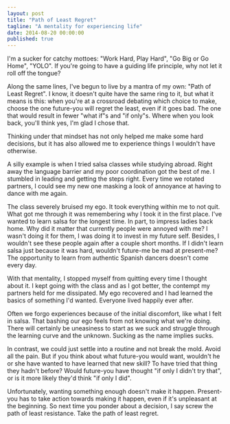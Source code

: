 ```yaml
---
layout: post
title: "Path of Least Regret"
tagline: "A mentality for experiencing life"
date: 2014-08-20 00:00:00
published: true
---
```


I'm a sucker for catchy mottoes: "Work Hard, Play Hard", "Go Big or Go Home", 
"YOLO". If you're going to have a guiding life principle, why not let it roll 
off the tongue?

Along the same lines, I've begun to live by a mantra of my own: "Path of Least 
Regret". I know, it doesn't quite have the same ring to it, but what it means is 
this: when you're at a crossroad debating which choice to make, choose the one 
future-you will regret the least, even if it goes bad. The one that would result 
in fewer "what if"s and "if only"s. Where when you look back, you'll think yes, 
I'm glad I chose that.

Thinking under that mindset has not only helped me make some hard decisions, but 
it has also allowed me to experience things I wouldn't have otherwise.

A silly example is when I tried salsa classes while studying abroad. Right away 
the language barrier and my poor coordination got the best of me. I stumbled in 
leading and getting the steps right. Every time we rotated partners, I could see 
my new one masking a look of annoyance at having to dance with me again.

The class severely bruised my ego. It took everything within me to not quit. 
What got me through it was remembering why I took it in the first place. I've 
wanted to learn salsa for the longest time. In part, to impress ladies back 
home. Why did it matter that currently people were annoyed with me? I wasn't 
doing it for them, I was doing it to invest in my future self. Besides, I 
wouldn't see these people again after a couple short months. If I didn't learn 
salsa just because it was hard, wouldn't future-me be mad at present-me? The 
opportunity to learn from authentic Spanish dancers doesn't come every day.

With that mentality, I stopped myself from quitting every time I thought about 
it. I kept going with the class and as I got better, the contempt my partners 
held for me dissipated. My ego recovered and I had learned the basics of 
something I'd wanted. Everyone lived happily ever after.

Often we forgo experiences because of the initial discomfort, like what I felt 
in salsa. That bashing our ego feels from not knowing what we're doing. There 
will certainly be uneasiness to start as we suck and struggle through the 
learning curve and the unknown. Sucking as the name implies sucks.

In contrast, we could just settle into a routine and not break the mold. Avoid 
all the pain. But if you think about what future-you would want, wouldn't he or 
she have wanted to have learned that new skill? To have tried that thing they 
hadn't before? Would future-you have thought "if only I didn't try that", or is 
it more likely they'd think "if only I did".

Unfortunately, wanting something enough doesn't make it happen. Present-you has 
to take action towards making it happen, even if it's unpleasant at the 
beginning. So next time you ponder about a decision, I say screw the path of 
least resistance. Take the path of least regret.
